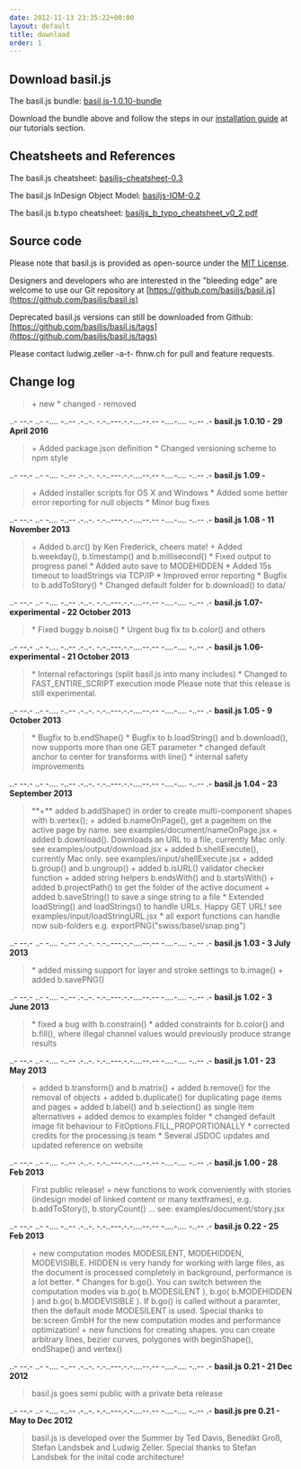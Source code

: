 ```yaml
---
date: 2012-11-13 23:35:22+00:00
layout: default
title: download
order: 1
---
```


## Download basil.js

The basil.js bundle:
[basil.js-1.0.10-bundle](/assets/releases/basil.js-1.0.10.zip)

Download the bundle above and follow
the steps in our [installation guide](/tutorials/01-getting-started) at our tutorials section.

## Cheatsheets and References

The basil.js cheatsheet:
[basiljs-cheatsheet-0.3](/assets/files/basiljs-cheatsheet.pdf)

The basil.js InDesign Object Model:
[basiljs-IOM-0.2](/assets/files/basiljs-IOM-0.2.pdf)

The basil.js b.typo cheatsheet:
[basiljs_b_typo_cheatsheet_v0_2.pdf](/assets/files/basiljs_b_typo_cheatsheet_v0_2.pdf)

## Source code

Please note that basil.js is provided as open-source under the [MIT License](http://opensource.org/licenses/MIT).

Designers and developers who are interested in the "bleeding edge"
are welcome to use our Git repository at [https://github.com/basiljs/basil.js](https://github.com/basiljs/basil.js)

Deprecated basil.js versions can still be downloaded from Github:
[https://github.com/basiljs/basil.js/tags](https://github.com/basiljs/basil.js/tags)

Please contact ludwig.zeller -a-t- fhnw.ch for pull and feature requests.

## Change log


<blockquote>+ new
* changed
- removed</blockquote>


..- --.- ..- -.... -..-- .-..-. -.-..---.-.-....--.-- -....-.... -..-- .-
**basil.js 1.0.10 - 29 April 2016**


<blockquote>+ Added package.json definition
* Changed versioning scheme to npm style</blockquote>


..- --.- ..- -.... -..-- .-..-. -.-..---.-.-....--.-- -....-.... -..-- .-
**basil.js 1.09 -**


<blockquote>+ Added installer scripts for OS X and Windows
* Added some better error reporting for null objects
* Minor bug fixes</blockquote>


..- --.- ..- -.... -..-- .-..-. -.-..---.-.-....--.-- -....-.... -..-- .-
**basil.js 1.08 - 11 November 2013**


<blockquote>+ Added b.arc() by Ken Frederick, cheers mate!
+ Added b.weekday(), b.timestamp() and b.millisecond()
* Fixed output to progress panel
* Added auto save to MODEHIDDEN
* Added 15s timeout to loadStrings via TCP/IP
* Improved error reporting
* Bugfix to b.addToStory()
* Changed default folder for b.download() to data/</blockquote>


..- --.- ..- -.... -..-- .-..-. -.-..---.-.-....--.-- -....-.... -..-- .-
**basil.js 1.07-experimental - 22 October 2013**


<blockquote>* Fixed buggy b.noise()
* Urgent bug fix to b.color() and others</blockquote>


..- --.- ..- -.... -..-- .-..-. -.-..---.-.-....--.-- -....-.... -..-- .-
**basil.js 1.06-experimental - 21 October 2013**


<blockquote>* Internal refactorings (split basil.js into many includes)
* Changed to FAST_ENTIRE_SCRIPT execution mode
Please note that this release is still experimental.</blockquote>


..- --.- ..- -.... -..-- .-..-. -.-..---.-.-....--.-- -....-.... -..-- .-
**basil.js 1.05 - 9 October 2013**


<blockquote>* Bugfix to b.endShape()
* Bugfix to b.loadString() and b.download(),
now supports more than one GET parameter
* changed default anchor to center for transforms with line()
* internal safety improvements</blockquote>


..- --.- ..- -.... -..-- .-..-. -.-..---.-.-....--.-- -....-.... -..-- .-
**basil.js 1.04 - 23 September 2013**


<blockquote>**+** added b.addShape() in order to create multi-component shapes with b.vertex();
+ added b.nameOnPage(), get a pageitem on the active page by name.
see examples/document/nameOnPage.jsx
+ added b.download(). Downloads an URL to a file, currently Mac only.
see examples/output/download.jsx
+ added b.shellExecute(), currently Mac only.
see examples/input/shellExecute.jsx
+ added b.group() and b.ungroup()
+ added b.isURL() validator checker function
+ added string helpers b.endsWith() and b.startsWith()
+ added b.projectPath() to get the folder of the active document
+ added b.saveString() to save a singe string to a file
* Extended loadString() and loadStrings() to handle URLs. Happy GET URL!
see examples/input/loadStringURL.jsx
* all export functions can handle now sub-folders
e.g. exportPNG("swiss/basel/snap.png")</blockquote>


..- --.- ..- -.... -..-- .-..-. -.-..---.-.-....--.-- -....-.... -..-- .-
**basil.js 1.03 - 3 July 2013**


<blockquote>* added missing support for layer and stroke settings to b.image()
+ added b.savePNG()</blockquote>


..- --.- ..- -.... -..-- .-..-. -.-..---.-.-....--.-- -....-.... -..-- .-
**basil.js 1.02 - 3 June 2013**


<blockquote>* fixed a bug with b.constrain()
* added constraints for b.color() and b.fill(), where illegal channel
values would previously produce strange results</blockquote>


..- --.- ..- -.... -..-- .-..-. -.-..---.-.-....--.-- -....-.... -..-- .-
**basil.js 1.01 - 23 May 2013**


<blockquote>+ added b.transform() and b.matrix()
+ added b.remove() for the removal of objects
+ added b.duplicate() for duplicating page items and pages
+ added b.label() and b.selection() as single item alternatives
+ added demos to examples folder
* changed default image fit behaviour to FitOptions.FILL_PROPORTIONALLY
* corrected credits for the processing.js team
* Several JSDOC updates and updated reference on website</blockquote>


..- --.- ..- -.... -..-- .-..-. -.-..---.-.-....--.-- -....-.... -..-- .-
**basil.js 1.00 - 28 Feb 2013**


<blockquote>First public release!
+ new functions to work conveniently with stories (indesign model of linked content or many textframes), e.g. b.addToStory(), b.storyCount() ...
see: examples/document/story.jsx</blockquote>


..- --.- ..- -.... -..-- .-..-. -.-..---.-.-....--.-- -....-.... -..-- .-
**basil.js 0.22 - 25 Feb 2013**


<blockquote>+ new computation modes MODESILENT, MODEHIDDEN, MODEVISIBLE.
HIDDEN is very handy for working with large files, as the document is
processed completely in background, performance is a lot better.
* Changes for b.go().
You can switch between the computation modes via b.go( b.MODESILENT ),
b.go( b.MODEHIDDEN ) and b.go( b.MODEVISIBLE ). If b.go() is called
without a paramter, then the default mode MODESILENT is used.
Special thanks to be:screen GmbH for the new computation modes and
performance optimization!
+ new functions for creating shapes. you can create arbitrary lines,
bezier curves, polygones with beginShape(), endShape() and vertex()</blockquote>


..- --.- ..- -.... -..-- .-..-. -.-..---.-.-....--.-- -....-.... -..-- .-
**basil.js 0.21 - 21 Dec 2012**


> basil.js goes semi public with a private beta release


..- --.- ..- -.... -..-- .-..-. -.-..---.-.-....--.-- -....-.... -..-- .-
**basil.js pre 0.21 - May to Dec 2012**


<blockquote>basil.js is developed over the Summer by Ted Davis, Benedikt Groß,
Stefan Landsbek and Ludwig Zeller.
Special thanks to Stefan Landsbek for the inital code architecture!</blockquote>




